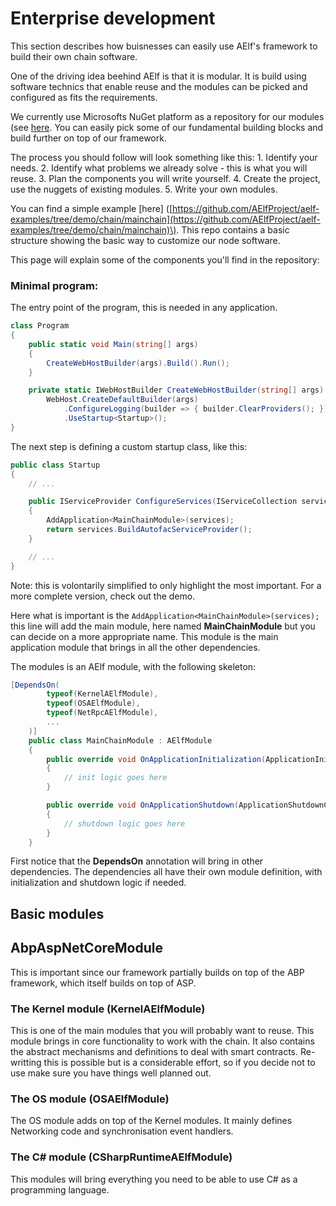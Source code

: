 # Enterprise development

This section describes how buisnesses can easily use AElf's framework to build their own chain software.

One of the driving idea beehind AElf is that it is modular. It is build using software technics that enable reuse and the modules can be picked and configured as fits the requirements.

We currently use Microsofts NuGet platform as a repository for our modules \(see [here](https://www.nuget.org/packages?q=aelf). You can easily pick some of our fundamental building blocks and build further on top of our framework.

The process you should follow will look something like this: 1. Identify your needs. 2. Identify what problems we already solve - this is what you will reuse. 3. Plan the components you will write yourself. 4. Create the project, use the nuggets of existing modules. 5. Write your own modules.

You can find a simple example \[here\] \([https://github.com/AElfProject/aelf-examples/tree/demo/chain/mainchain](https://github.com/AElfProject/aelf-examples/tree/demo/chain/mainchain)\). This repo contains a basic structure showing the basic way to customize our node software.

This page will explain some of the components you'll find in the repository:

### Minimal program:

The entry point of the program, this is needed in any application.

```csharp
class Program
{
    public static void Main(string[] args)
    {
        CreateWebHostBuilder(args).Build().Run();
    }

    private static IWebHostBuilder CreateWebHostBuilder(string[] args) =>
        WebHost.CreateDefaultBuilder(args)
            .ConfigureLogging(builder => { builder.ClearProviders(); })
            .UseStartup<Startup>();
}
```

The next step is defining a custom startup class, like this:

```csharp
public class Startup
{
    // ...

    public IServiceProvider ConfigureServices(IServiceCollection services)
    {
        AddApplication<MainChainModule>(services);
        return services.BuildAutofacServiceProvider();
    }

    // ...
}
```

Note: this is volontarily simplified to only highlight the most important. For a more complete version, check out the demo.

Here what is important is the `AddApplication<MainChainModule>(services);` this line will add the main module, here named **MainChainModule** but you can decide on a more appropriate name. This module is the main application module that brings in all the other dependencies.

The modules is an AElf module, with the following skeleton:

```csharp
[DependsOn(
        typeof(KernelAElfModule),
        typeof(OSAElfModule),
        typeof(NetRpcAElfModule),
        ...
    )]
    public class MainChainModule : AElfModule
    {
        public override void OnApplicationInitialization(ApplicationInitializationContext context)
        {
            // init logic goes here
        }

        public override void OnApplicationShutdown(ApplicationShutdownContext context)
        {
            // shutdown logic goes here
        }
    }
```

First notice that the **DependsOn** annotation will bring in other dependencies. The dependencies all have their own module definition, with initialization and shutdown logic if needed.

## Basic modules

## AbpAspNetCoreModule

This is important since our framework partially builds on top of the ABP framework, which itself builds on top of ASP.

### The Kernel module \(KernelAElfModule\)

This is one of the main modules that you will probably want to reuse. This module brings in core functionality to work with the chain. It also contains the abstract mechanisms and definitions to deal with smart contracts. Re-writting this is possible but is a considerable effort, so if you decide not to use make sure you have things well planned out.

### The OS module \(OSAElfModule\)

The OS module adds on top of the Kernel modules. It mainly defines Networking code and synchronisation event handlers.

### The C\# module \(CSharpRuntimeAElfModule\)

This modules will bring everything you need to be able to use C\# as a programming language.

